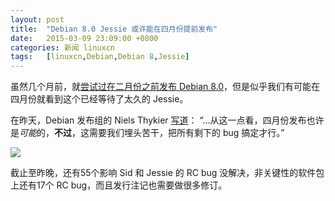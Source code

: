 ```yaml
---
layout: post
title:	"Debian 8.0 Jessie 或许能在四月份提前发布"
date:	2015-03-09 23:09:00 +0800 
categories:	新闻 linuxcn 
tags:	[linuxcn,Debian,Debian 8,Jessie]
---
```



虽然几个月前，就[尝试过在二月份之前发布 Debian 8.0](http://www.phoronix.com/scan.php?page=news_item&px=MTgzNDQ)，但是似乎我们有可能在四月份就看到这个已经等待了太久的 Jessie。


在昨天，Debian 发布组的 Niels Thykier [写道](https://lists.debian.org/debian-devel-announce/2015/03/msg00002.html)： “...从这一点看，四月份发布也许是*可能*的，**不过**，这需要我们埋头苦干，把所有剩下的 bug 搞定才行。” 


![](/Asserts/Images//attachment/album/201503/09/230953fwc626n3csopxmmu.jpeg)


截止至昨晚，还有55个影响 Sid 和 Jessie 的 RC bug 没解决，非关键性的软件包上还有17个 RC bug，而且发行注记也需要做很多修订。

